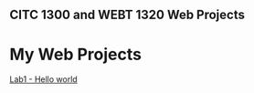 ## CITC 1300 and WEBT 1320 Web Projects
<h1>My Web Projects</h1> 

<a href="Lab 1/index.html" target="_blank">Lab1 - Hello world </a>